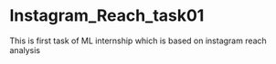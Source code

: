 # Instagram_Reach_task01
 This is first task of ML internship which is based on instagram reach analysis
